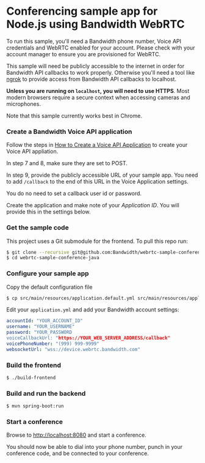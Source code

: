# Conferencing sample app for Node.js using Bandwidth WebRTC

To run this sample, you'll need a Bandwidth phone number, Voice API credentials and WebRTC enabled for your account. Please check with your account manager to ensure you are provisioned for WebRTC.

This sample will need be publicly accessible to the internet in order for Bandwidth API callbacks to work properly. Otherwise you'll need a tool like [ngrok](https://ngrok.com) to provide access from Bandwidth API callbacks to localhost.

**Unless you are running on `localhost`, you will need to use HTTPS**. Most modern browsers require a secure context when accessing cameras and microphones.

Note that this sample currently works best in Chrome.


### Create a Bandwidth Voice API application
Follow the steps in [How to Create a Voice API Application](https://support.bandwidth.com/hc/en-us/articles/360035060934-How-to-Create-a-Voice-API-Application-V2-) to create your Voice API appliation.

In step 7 and 8, make sure they are set to POST.

In step 9, provide the publicly accessible URL of your sample app. You need to add `/callback` to the end of this URL in the Voice Application settings.

You do no need to set a callback user id or password. 

Create the application and make note of your _Application ID_. You will provide this in the settings below.

### Get the sample code
This project uses a Git submodule for the frontend. To pull this repo run:

```bash
$ git clone --recursive git@github.com:Bandwidth/webrtc-sample-conference-java.git
$ cd webrtc-sample-conference-java
```

### Configure your sample app
Copy the default configuration file

```bash
$ cp src/main/resources/application.default.yml src/main/resources/application.yml
```

Edit your `application.yml` and add your Bandwidth account settings:

```yaml
accountId: "YOUR_ACCOUNT_ID"
username: "YOUR_USERNAME"
password: "YOUR_PASSWORD
voiceCallbackUrl: "https://YOUR_WEB_SERVER_ADDRESS/callback"
voicePhoneNumber: "(999) 999-9999"
websocketUrl: "wss://device.webrtc.bandwidth.com"
```

### Build the frontend

```bash
$ ./build-frontend
```

### Build and run the backend

```bash
$ mvn spring-boot:run
```

### Start a conference
Browse to [http://localhost:8080](http://localhost:8080) and start a conference.

You should now be able to dial into your phone number, punch in your conference code, and be connected to your conference.